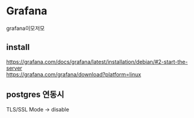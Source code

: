 # Grafana
grafana이모저모



## install
https://grafana.com/docs/grafana/latest/installation/debian/#2-start-the-server    
https://grafana.com/grafana/download?platform=linux 


## postgres 연동시 
TLS/SSL Mode -> disable
